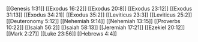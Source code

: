 [[Genesis 1:31]]
[[Exodus 16:22]]
[[Exodus 20:8]]
[[Exodus 23:12]]
[[Exodus 31:13]]
[[Exodus 34:21]]
[[Exodus 35:2]]
[[Leviticus 23:3]]
[[Leviticus 25:2]]
[[Deuteronomy 5:12]]
[[Nehemiah 9:14]]
[[Nehemiah 13:15]]
[[Proverbs 10:22]]
[[Isaiah 56:2]]
[[Isaiah 58:13]]
[[Jeremiah 17:21]]
[[Ezekiel 20:12]]
[[Mark 2:27]]
[[Luke 23:56]]
[[Hebrews 4:4]]
